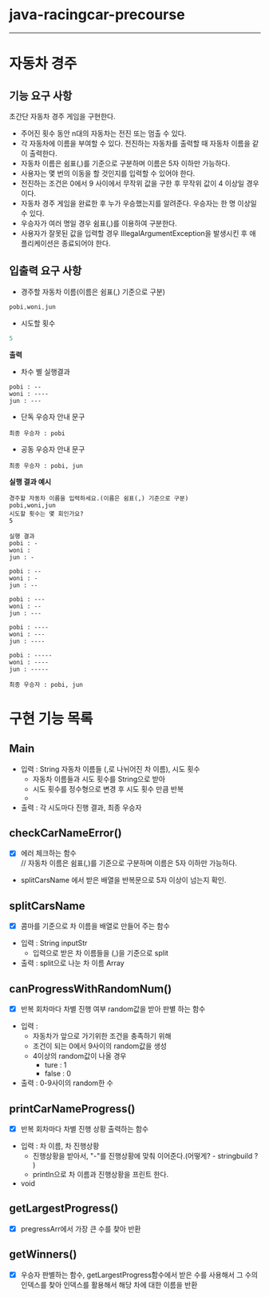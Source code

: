 # java-racingcar-precourse

---
# 자동차 경주 

## 기능 요구 사항 
초간단 자동차 경주 게임을 구현한다. 

- 주어진 횟수 동안 n대의 자동차는 전진 또는 멈출 수 있다. 
- 각 자동차에 이름을 부여할 수 있다. 전진하는 자동차를 출력할 때 자동차 이름을 같이 출력한다.
- 자동차 이름은 쉼표(,)를 기준으로 구분하며 이름은 5자 이하만 가능하다.
- 사용자는 몇 번의 이동을 할 것인지를 입력할 수 있어야 한다.
- 전진하는 조건은 0에서 9 사이에서 무작위 값을 구한 후 무작위 값이 4 이상일 경우이다.
- 자동차 경주 게임을 완료한 후 누가 우승했는지를 알려준다. 우승자는 한 명 이상일 수 있다.
- 우승자가 여러 명일 경우 쉼표(,)를 이용하여 구분한다.
- 사용자가 잘못된 값을 입력할 경우 IllegalArgumentException을 발생시킨 후 애플리케이션은 종료되어야 한다.

## 입출력 요구 사항 
- 경주할 자동차 이름(이름은 쉼표(,) 기준으로 구분)
```java 
pobi,woni,jun
```
- 시도할 횟수 
```java
5
```

**출력** 
- 차수 별 실행결과 
```declarative
pobi : --
woni : ----
jun : ---
```
- 단독 우승자 안내 문구 
```declarative
최종 우승자 : pobi
```
- 공동 우승자 안내 문구 
```declarative
최종 우승자 : pobi, jun
```

**실행 결과 예시**
```declarative
경주할 자동차 이름을 입력하세요.(이름은 쉼표(,) 기준으로 구분)
pobi,woni,jun
시도할 횟수는 몇 회인가요?
5

실행 결과
pobi : -
woni : 
jun : -

pobi : --
woni : -
jun : --

pobi : ---
woni : --
jun : ---

pobi : ----
woni : ---
jun : ----

pobi : -----
woni : ----
jun : -----

최종 우승자 : pobi, jun
```

# 구현 기능 목록 
## Main 
- 입력 : String 자동차 이름들 (,로 나뉘어진 차 이름), 시도 횟수
  - 자동차 이름들과 시도 횟수를 String으로 받아
  - 시도 횟수를 정수형으로 변경 후 시도 횟수 만큼 반복
  - 
- 출력 : 각 시도마다 진행 결과, 최종 우승자 

## checkCarNameError()
- [x] 에러 체크하는 함수   
// 자동차 이름은 쉼표(,)를 기준으로 구분하며 이름은 5자 이하만 가능하다.  
- splitCarsName 에서 받은 배열을 반복문으로 5자 이상이 넘는지 확인. 

## splitCarsName 
- [x] 콤마를 기준으로 차 이름을 배열로 만들어 주는 함수 
- 입력 : String inputStr
  - 입력으로 받은 차 이름들을 (,)을 기준으로 split 
- 출력 : split으로 나눈 차 이름 Array 

## canProgressWithRandomNum()
- [x] 반복 회차마다 차별 진행 여부 random값을 받아 판별 하는 함수
- 입력 : 
  - 자동차가 앞으로 가기위한 조건을 충족하기 위해 
  - 조건이 되는 0에서 9사이의 random값을 생성 
  - 4이상의 random값이 나올 경우
    - ture : 1 
    - false : 0 
- 출력 : 0-9사이의 random한 수

## printCarNameProgress()
- [x] 반복 회차마다 차별 진행 상황 출력하는 함수
- 입력 : 차 이름, 차 진행상황
  - 진행상황을 받아서, "-"를 진행상황에 맞춰 이어준다.(어떻게? - stringbuild ? )
  - println으로 차 이름과 진행상황을 프린트 한다.
- void

## getLargestProgress()
- [x] pregressArr에서 가장 큰 수를 찾아 반환  

## getWinners()
- [x] 우승자 판별하는 함수, getLargestProgress함수에서 받은 수를 사용해서 그 수의 인덱스를 찾아 인덱스를 활용해서 해당 차에 대한 이름을 반환 
